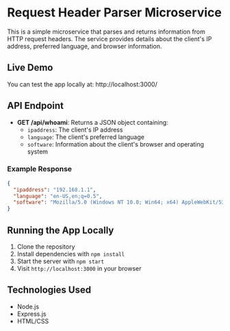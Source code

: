# Request Header Parser Microservice

This is a simple microservice that parses and returns information from HTTP request headers. The service provides details about the client's IP address, preferred language, and browser information.

## Live Demo

You can test the app locally at: http://localhost:3000/

## API Endpoint

- **GET /api/whoami**: Returns a JSON object containing:
  - `ipaddress`: The client's IP address
  - `language`: The client's preferred language
  - `software`: Information about the client's browser and operating system

### Example Response

```json
{
  "ipaddress": "192.168.1.1",
  "language": "en-US,en;q=0.5",
  "software": "Mozilla/5.0 (Windows NT 10.0; Win64; x64) AppleWebKit/537.36 (KHTML, like Gecko) Chrome/90.0.4430.212 Safari/537.36"
}
```

## Running the App Locally

1. Clone the repository
2. Install dependencies with `npm install`
3. Start the server with `npm start`
4. Visit `http://localhost:3000` in your browser

## Technologies Used

- Node.js
- Express.js
- HTML/CSS 
